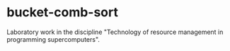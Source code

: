 # bucket-comb-sort
Laboratory work in the discipline "Technology of resource management in programming supercomputers".
